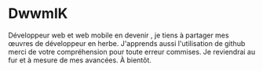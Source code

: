 # DwwmlK
Développeur web et web mobile en devenir , je tiens à partager mes œuvres de développeur en herbe. J'apprends aussi l'utilisation de github merci de votre compréhension pour toute erreur commises. Je reviendrai au fur et à mesure de mes avancées. À bientôt.     
